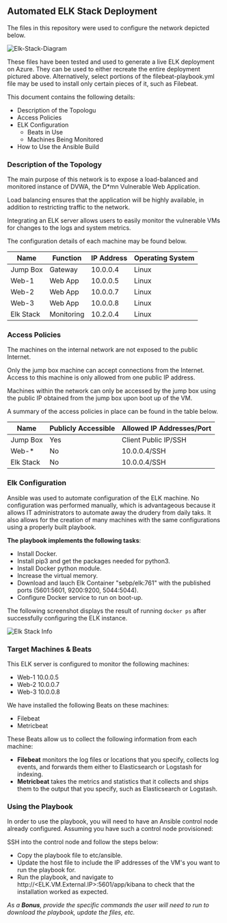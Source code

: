 ## Automated ELK Stack Deployment

The files in this repository were used to configure the network depicted below.


![Elk-Stack-Diagram](https://user-images.githubusercontent.com/74278185/110698005-55de7d80-81aa-11eb-9e49-7b1100e63b20.PNG)


These files have been tested and used to generate a live ELK deployment on Azure. They can be used to either recreate the entire deployment pictured above. Alternatively, select portions of the filebeat-playbook.yml file may be used to install only certain pieces of it, such as Filebeat.


This document contains the following details:
- Description of the Topologu
- Access Policies
- ELK Configuration
  - Beats in Use
  - Machines Being Monitored
- How to Use the Ansible Build


### Description of the Topology

The main purpose of this network is to expose a load-balanced and monitored instance of DVWA, the D*mn Vulnerable Web Application.

Load balancing ensures that the application will be highly available, in addition to restricting traffic to the network.

Integrating an ELK server allows users to easily monitor the vulnerable VMs for changes to the logs and system metrics.

The configuration details of each machine may be found below.

| Name     | Function | IP Address | Operating System |
|----------|----------|------------|------------------|
| Jump Box | Gateway  | 10.0.0.4   | Linux            |
| Web-1    | Web App  | 10.0.0.5   | Linux            |
| Web-2    | Web App  | 10.0.0.7   | Linux            |
| Web-3    | Web App  | 10.0.0.8   | Linux            |
| Elk Stack|Monitoring| 10.2.0.4   | Linux            |

### Access Policies

The machines on the internal network are not exposed to the public Internet. 

Only the jump box machine can accept connections from the Internet. Access to this machine is only allowed from one public IP address.

Machines within the network can only be accessed by the jump box using the public IP obtained from the jump box upon boot up of the VM.


A summary of the access policies in place can be found in the table below.

| Name     | Publicly Accessible | Allowed IP Addresses/Port|
|----------|---------------------|--------------------------|
| Jump Box |       Yes           | Client Public IP/SSH     |
| Web-*    |       No            |     10.0.0.4/SSH         |
| Elk Stack|       No            |     10.0.0.4/SSH         |

### Elk Configuration

Ansible was used to automate configuration of the ELK machine. No configuration was performed manually, which is advantageous because it allows IT administrators to automate away the drudery from daily taks. It also allows for the creation of many machines with the same configurations using a properly built playbook.

**The playbook implements the following tasks**:
- Install Docker.
- Install pip3 and get the packages needed for python3.
- Install Docker python module.
- Increase the virtual memory.
- Download and lauch Elk Container "sebp/elk:761" with the published ports (5601:5601, 9200:9200, 5044:5044).
- Configure Docker service to run on boot-up.

The following screenshot displays the result of running `docker ps` after successfully configuring the ELK instance.

![Elk Stack Info](https://user-images.githubusercontent.com/74278185/110694848-655bc780-81a6-11eb-85ca-6b9093d5c9a4.PNG)


### Target Machines & Beats
This ELK server is configured to monitor the following machines:
- Web-1 10.0.0.5
- Web-2 10.0.0.7
- Web-3 10.0.0.8

We have installed the following Beats on these machines:
- Filebeat
- Metricbeat

These Beats allow us to collect the following information from each machine:
- **Filebeat** monitors the log files or locations that you specify, collects log events, and forwards them either to Elasticsearch or Logstash for indexing.
- **Metricbeat** takes the metrics and statistics that it collects and ships them to the output that you specify, such as Elasticsearch or Logstash.

### Using the Playbook
In order to use the playbook, you will need to have an Ansible control node already configured. Assuming you have such a control node provisioned: 

SSH into the control node and follow the steps below:
- Copy the playbook file to etc/ansible.
- Update the host file to include the IP addresses of the VM's you want to run the playbook for.
- Run the playbook, and navigate to http://<ELK.VM.External.IP>:5601/app/kibana to check that the installation worked as expected.

_As a **Bonus**, provide the specific commands the user will need to run to download the playbook, update the files, etc._
